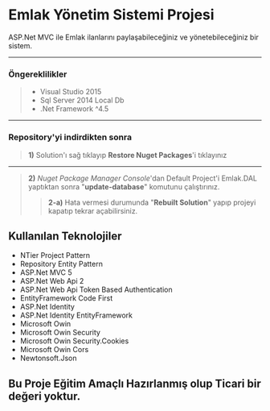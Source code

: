Emlak Yönetim Sistemi Projesi
=========================
ASP.Net MVC ile Emlak ilanlarını paylaşabileceğiniz ve yönetebileceğiniz bir sistem.

----------
### Öngereklilikler

> - Visual Studio 2015
> - Sql Server 2014 Local Db
> - .Net Framework ^4.5

 ----------

### Repository'yi indirdikten sonra

> **1)** Solution'ı sağ tıklayıp **Restore Nuget Packages**'i tıklayınız

----------

> **2)** *Nuget Package Manager Console*'dan Default Project'i Emlak.DAL yaptıktan sonra "**update-database**" komutunu çalıştırınız.
> > **2-a)** Hata vermesi durumunda "**Rebuilt Solution**" yapıp projeyi kapatıp tekrar açabilirsiniz.

## Kullanılan Teknolojiler ##

 - NTier Project Pattern
 - Repository Entity Pattern
 - ASP.Net MVC 5
 - ASP.Net Web Api 2
 - ASP.Net Web Api Token Based Authentication
 - EntityFramework Code First
 - ASP.Net Identity
 - ASP.Net Identity EntityFramework
 - Microsoft Owin
 - Microsoft Owin Security
 - Microsoft Owin Security.Cookies
 - Microsoft Owin Cors
 - Newtonsoft.Json
 
 

> 

Bu Proje Eğitim Amaçlı Hazırlanmış olup **Ticari** bir değeri yoktur.
---------------------------------------------------------------------
